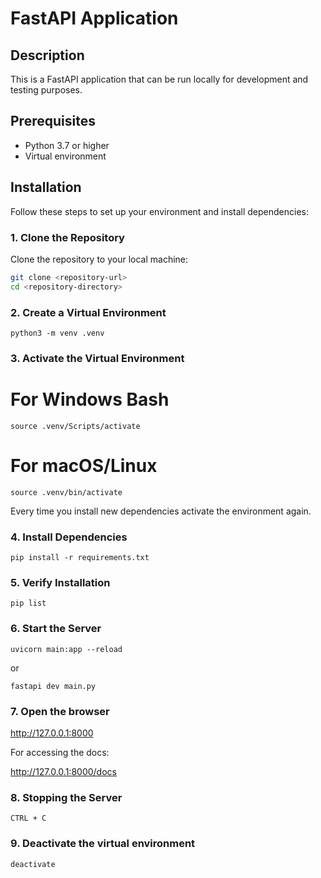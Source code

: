 # FastAPI Application

## Description

This is a FastAPI application that can be run locally for development and testing purposes.

## Prerequisites

- Python 3.7 or higher
- Virtual environment 

## Installation

Follow these steps to set up your environment and install dependencies:

### 1. Clone the Repository

Clone the repository to your local machine:

```bash
git clone <repository-url>
cd <repository-directory>
```

### 2. Create a Virtual Environment

```
python3 -m venv .venv
```

### 3. Activate the Virtual Environment

# For Windows Bash
```
source .venv/Scripts/activate
```

# For macOS/Linux
```
source .venv/bin/activate
```

Every time you install new dependencies activate the environment again.

### 4. Install Dependencies

```
pip install -r requirements.txt
```

### 5. Verify Installation

```
pip list
```

### 6. Start the Server

```
uvicorn main:app --reload
```
or

```
fastapi dev main.py
```

### 7. Open the browser 

http://127.0.0.1:8000

For accessing the docs: 

http://127.0.0.1:8000/docs

### 8. Stopping the Server 

```
CTRL + C
```

### 9. Deactivate the virtual environment

```
deactivate
```

